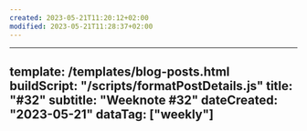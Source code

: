 ```yaml
---
created: 2023-05-21T11:20:12+02:00
modified: 2023-05-21T11:28:37+02:00
---
```


---
template: /templates/blog-posts.html
buildScript: "/scripts/formatPostDetails.js"
title: "#32"
subtitle: "Weeknote #32"
dateCreated: "2023-05-21"
dataTag: ["weekly"]
---
